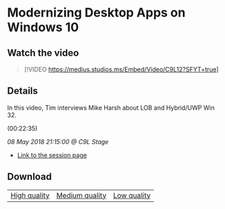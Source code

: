 # Modernizing Desktop Apps on Windows 10 

## Watch the video
> [!VIDEO https://medius.studios.ms/Embed/Video/C9L12?SFYT=true]

## Details

<p>In this video, Tim interviews Mike Harsh about LOB and Hybrid/UWP Win 32.</p> (00:22:35)

*08 May 2018 21:15:00 @ C9L Stage*

- [Link to the session page](https://channel9.msdn.com/Events/Build/2018/C9L12)

## Download

||||
|:--:|:----:|:-:|
|[High quality](https://sec.ch9.ms/ch9/27b3/fea5172b-a334-496e-90fc-37207f1e27b3/C9L12_high.mp4)|[Medium quality](https://sec.ch9.ms/ch9/27b3/fea5172b-a334-496e-90fc-37207f1e27b3/C9L12_mid.mp4)|[Low quality](https://sec.ch9.ms/ch9/27b3/fea5172b-a334-496e-90fc-37207f1e27b3/C9L12.mp4)